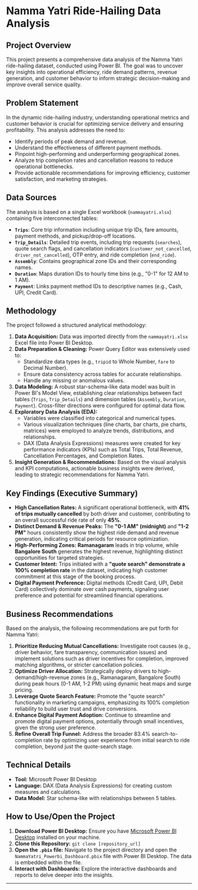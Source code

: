 # Namma Yatri Ride-Hailing Data Analysis

## Project Overview

This project presents a comprehensive data analysis of the Namma Yatri ride-hailing dataset, conducted using Power BI. The goal was to uncover key insights into operational efficiency, ride demand patterns, revenue generation, and customer behavior to inform strategic decision-making and improve overall service quality.

## Problem Statement

In the dynamic ride-hailing industry, understanding operational metrics and customer behavior is crucial for optimizing service delivery and ensuring profitability. This analysis addresses the need to:
* Identify periods of peak demand and revenue.
* Understand the effectiveness of different payment methods.
* Pinpoint high-performing and underperforming geographical zones.
* Analyze trip completion rates and cancellation reasons to reduce operational bottlenecks.
* Provide actionable recommendations for improving efficiency, customer satisfaction, and marketing strategies.

## Data Sources

The analysis is based on a single Excel workbook (`nammayatri.xlsx`) containing five interconnected tables:

* **`Trips`**: Core trip information including unique trip IDs, fare amounts, payment methods, and pickup/drop-off locations.
* **`Trip_Details`**: Detailed trip events, including trip requests (`searches`), quote search flags, and cancellation indicators (`customer_not_cancelled`, `driver_not_cancelled`), OTP entry, and ride completion (`end_ride`).
* **`Assembly`**: Contains geographical zone IDs and their corresponding names.
* **`Duration`**: Maps duration IDs to hourly time bins (e.g., "0-1" for 12 AM to 1 AM).
* **`Payment`**: Links payment method IDs to descriptive names (e.g., Cash, UPI, Credit Card).

## Methodology

The project followed a structured analytical methodology:

1.  **Data Acquisition:** Data was imported directly from the `nammayatri.xlsx` Excel file into Power BI Desktop.
2.  **Data Preparation & Cleaning:** Power Query Editor was extensively used to:
    * Standardize data types (e.g., `tripid` to Whole Number, `fare` to Decimal Number).
    * Ensure data consistency across tables for accurate relationships.
    * Handle any missing or anomalous values.
3.  **Data Modeling:** A robust star-schema-like data model was built in Power BI's Model View, establishing clear relationships between fact tables (`Trips`, `Trip_Details`) and dimension tables (`Assembly`, `Duration`, `Payment`). Cross-filter directions were configured for optimal data flow.
4.  **Exploratory Data Analysis (EDA):**
    * Variables were classified into categorical and numerical types.
    * Various visualization techniques (line charts, bar charts, pie charts, matrices) were employed to analyze trends, distributions, and relationships.
    * DAX (Data Analysis Expressions) measures were created for key performance indicators (KPIs) such as Total Trips, Total Revenue, Cancellation Percentages, and Completion Rates.
5.  **Insight Generation & Recommendations:** Based on the visual analysis and KPI computations, actionable business insights were derived, leading to strategic recommendations for Namma Yatri.

## Key Findings (Executive Summary)

* **High Cancellation Rates:** A significant operational bottleneck, with **41% of trips mutually cancelled** by both driver and customer, contributing to an overall successful ride rate of only **45%**.
* **Distinct Demand & Revenue Peaks:** The **"0-1 AM" (midnight)** and **"1-2 PM"** hours consistently show the highest ride demand and revenue generation, indicating critical periods for resource optimization.
* **High-Performing Zones:** **Ramanagaram** leads in trip volume, while **Bangalore South** generates the highest revenue, highlighting distinct opportunities for targeted strategies.
* **Customer Intent:** Trips initiated with a **"quote search" demonstrate a 100% completion rate** in the dataset, indicating high customer commitment at this stage of the booking process.
* **Digital Payment Preference:** Digital methods (Credit Card, UPI, Debit Card) collectively dominate over cash payments, signaling user preference and potential for streamlined financial operations.

## Business Recommendations

Based on the analysis, the following recommendations are put forth for Namma Yatri:

1.  **Prioritize Reducing Mutual Cancellations:** Investigate root causes (e.g., driver behavior, fare transparency, communication issues) and implement solutions such as driver incentives for completion, improved matching algorithms, or stricter cancellation policies.
2.  **Optimize Driver Allocation:** Strategically deploy drivers to high-demand/high-revenue zones (e.g., Ramanagaram, Bangalore South) during peak hours (0-1 AM, 1-2 PM) using dynamic heat maps and surge pricing.
3.  **Leverage Quote Search Feature:** Promote the "quote search" functionality in marketing campaigns, emphasizing its 100% completion reliability to build user trust and drive conversions.
4.  **Enhance Digital Payment Adoption:** Continue to streamline and promote digital payment options, potentially through small incentives, given the strong user preference.
5.  **Refine Overall Trip Funnel:** Address the broader 83.4% search-to-completion rate by optimizing user experience from initial search to ride completion, beyond just the quote-search stage.

## Technical Details

* **Tool:** Microsoft Power BI Desktop
* **Language:** DAX (Data Analysis Expressions) for creating custom measures and calculations.
* **Data Model:** Star schema-like with relationships between 5 tables.

## How to Use/Open the Project

1.  **Download Power BI Desktop:** Ensure you have [Microsoft Power BI Desktop](https://powerbi.microsoft.com/desktop/) installed on your machine.
2.  **Clone this Repository:** `git clone [repository_url]`
3.  **Open the `.pbix` file:** Navigate to the project directory and open the `NammaYatri_Powerbi_Dashboard.pbix` file with Power BI Desktop. The data is embedded within the file.
4.  **Interact with Dashboards:** Explore the interactive dashboards and reports to delve deeper into the insights.

---

